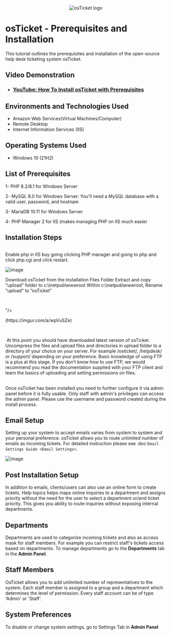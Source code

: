 <p align="center">
<img src="https://i.imgur.com/Clzj7Xs.png" alt="osTicket logo"/>
</p>

<h1>osTicket - Prerequisites and Installation</h1>
This tutorial outlines the prerequisites and installation of the open-source help desk ticketing system osTicket.<br />



<h2>Video Demonstration</h2>

- ### [YouTube: How To Install osTicket with Prerequisites](https://www.youtube.com)

<h2>Environments and Technologies Used</h2>

- Amazon Web Services(Virtual Machines/Computer)
- Remote Desktop
- Internet Information Services (IIS)

<h2>Operating Systems Used </h2>

- Windows 10</b> (21H2)

<h2>List of Prerequisites</h2>

1- PHP 8.2/8.1 for Windows Server

2- MySQL 8.0 for Windows Server: You’ll need a MySQL database with a valid user, password, and hostnam

3- MariaDB 10.11 for Windows Server

4- PHP Manager 2 for IIS (makes managing PHP on IIS much easier
 
<h2>Installation Steps</h2>

<p>
<img ![image](https://github.com/PeterCodyLeon/osticket-prereqs/assets/161895166/1471bb95-2457-4b52-b598-9d8403ff6b02)

<p>

Enable php in IIS buy going clicking PHP manager and going to php and click php.cgi and click restart.

 ![image](https://github.com/PeterCodyLeon/osticket-prereqs/assets/161895166/fa81e6b8-dee5-4a51-a91c-c5a08479b644)

Download osTicket from the Installation Files Folder
Extract and copy “upload” folder to c:\inetpub\wwwroot
Within c:\inetpub\wwwroot, Rename “upload” to “osTicket”

</p>
<br />

<p>"/>
</p>
 </p>
 (https://imgur.com/a/wpVuSZe)

</p>
<br />

<p>
<img 
<p>
At this point you should have downloaded latest version of osTicket. Uncompress the files and upload files and directories in upload folder to a directory of your choice on your server. For example /osticket/, /helpdesk/ or /support/ depending on your preference. Basic knowledge of using FTP is a plus at this stage. If you don’t know how to use FTP, we would recommend you read the documentation supplied with your FTP client and learn the basics of uploading and setting permissions on files.
</p>
<br />Once osTicket has been installed you need to further configure it via admin panel before it is fully usable. Only staff with admin's privileges can access the admin panel. Please use the username and password created during the install process.

Email Setup
-----------

Setting up your system to accept emails varies from system to system and your personal preference. osTicket allows you to route unlimited number of emails as incoming tickets. For detailed instruction please see :doc:`Email Settings Guide <Email Settings>`.

![image](https://github.com/PeterCodyLeon/osticket-prereqs/assets/161895166/5120e759-f096-406c-b13a-0435dfddbc5d)

Post Installation Setup
-----------

In addition to emails, clients/users can also use an online form to create tickets. Help topics helps maps online inquiries to a department and assigns priority without the need for the user to select a department or/and ticket priority. This gives you ability to route inquiries without exposing internal departments.

Departments
-----------

Departments are used to categorize incoming tickets and also as access mask for staff members. For example you can restrict staff's tickets access based on departments. To manage departments go to the **Departments** tab in the **Admin Panel**.

Staff Members
-------------

OsTicket allows you to add unlimited number of representatives to the system. Each staff member is assigned to a group and a department which determines the level of permission. Every staff account can be of type 'Admin' or 'Staff'.

System Preferences
------------------

To disable or change system settings, go to Settings Tab in **Admin Panel**
